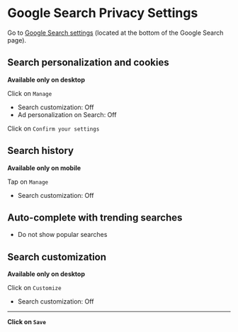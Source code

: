 # Google Search Privacy Settings

Go to [Google Search settings](https://www.google.com/preferences) (located at the bottom of the Google Search page).



## Search personalization and cookies
**Available only on desktop**

Click on `Manage`

- Search customization: Off
- Ad personalization on Search: Off

Click on `Confirm your settings`


## Search history
**Available only on mobile**

Tap on `Manage`
- Search customization: Off



## Auto-complete with trending searches
- Do not show popular searches



## Search customization
**Available only on desktop**

Click on `Customize`
- Search customization: Off

---

**Click on `Save`**